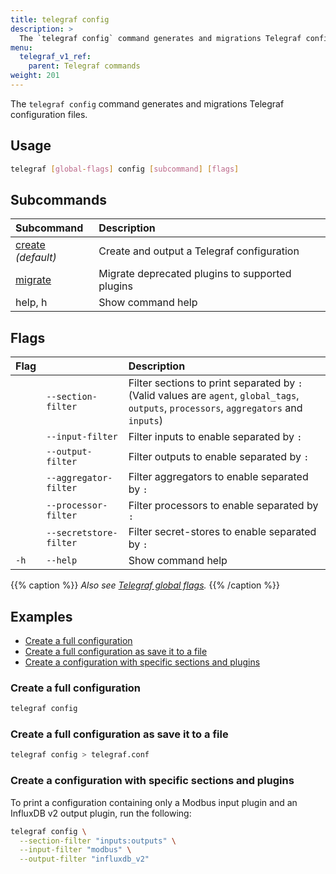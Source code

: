 ```yaml
---
title: telegraf config
description: >
  The `telegraf config` command generates and migrations Telegraf configuration files.
menu:
  telegraf_v1_ref:
    parent: Telegraf commands
weight: 201
---
```


The `telegraf config` command generates and migrations Telegraf configuration files.

## Usage

```sh
telegraf [global-flags] config [subcommand] [flags]
```

## Subcommands

| Subcommand                                                                     | Description                                     |
| :----------------------------------------------------------------------------- | :---------------------------------------------- |
| [create](/telegraf/v1/commands/config/create/) <em class="op50">(default)</em> | Create and output a Telegraf configuration      |
| [migrate](/telegraf/v1/commands/config/migrate/)                               | Migrate deprecated plugins to supported plugins |
| help, h                                                                        | Show command help                               |

## Flags

| Flag |                        | Description                                                                                                                              |
| :--- | :--------------------- | :--------------------------------------------------------------------------------------------------------------------------------------- |
|      | `--section-filter`     | Filter sections to print separated by `:` (Valid values are `agent`, `global_tags`, `outputs`, `processors`, `aggregators` and `inputs`) |
|      | `--input-filter`       | Filter inputs to enable separated by `:`                                                                                                 |
|      | `--output-filter`      | Filter outputs to enable separated by `:`                                                                                                |
|      | `--aggregator-filter`  | Filter aggregators to enable separated by `:`                                                                                            |
|      | `--processor-filter`   | Filter processors to enable separated by `:`                                                                                             |
|      | `--secretstore-filter` | Filter secret-stores to enable separated by `:`                                                                                          |
| `-h` | `--help`               | Show command help                                                                                                                        |

{{% caption %}}
_Also see [Telegraf global flags](/telegraf/v1/commands/#telegraf-global-flags)._
{{% /caption %}}

## Examples

- [Create a full configuration](#create-a-full-configuration)
- [Create a full configuration as save it to a file](#create-a-full-configuration-as-save-it-to-a-file)
- [Create a configuration with specific sections and plugins](#create-a-configuration-with-specific-sections-and-plugins)

### Create a full configuration

```sh
telegraf config
```

### Create a full configuration as save it to a file

```sh
telegraf config > telegraf.conf
```

### Create a configuration with specific sections and plugins

To print a configuration containing only a Modbus input plugin and an
InfluxDB v2 output plugin, run the following:

```sh
telegraf config \
  --section-filter "inputs:outputs" \
  --input-filter "modbus" \
  --output-filter "influxdb_v2"
```
